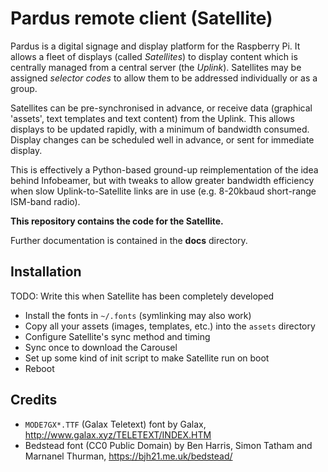 Pardus remote client (Satellite)
================================

Pardus is a digital signage and display platform for the Raspberry Pi. It allows a fleet of displays (called *Satellites*) to display content which is centrally managed from a central server (the *Uplink*). Satellites may be assigned *selector codes* to allow them to be addressed individually or as a group.

Satellites can be pre-synchronised in advance, or receive data (graphical 'assets', text templates and text content) from the Uplink. This allows displays to be updated rapidly, with a minimum of bandwidth consumed. Display changes can be scheduled well in advance, or sent for immediate display.

This is effectively a Python-based ground-up reimplementation of the idea behind Infobeamer, but with tweaks to allow greater bandwidth efficiency when slow Uplink-to-Satellite links are in use (e.g. 8-20kbaud short-range ISM-band radio).

**This repository contains the code for the Satellite.**

Further documentation is contained in the **docs** directory.


Installation
------------

TODO: Write this when Satellite has been completely developed

  - Install the fonts in `~/.fonts` (symlinking may also work)
  - Copy all your assets (images, templates, etc.) into the `assets` directory
  - Configure Satellite's sync method and timing
  - Sync once to download the Carousel
  - Set up some kind of init script to make Satellite run on boot
  - Reboot


Credits
-------

  * `MODE7GX*.TTF` (Galax Teletext) font by Galax, http://www.galax.xyz/TELETEXT/INDEX.HTM
  * Bedstead font (CC0 Public Domain) by Ben Harris, Simon Tatham and Marnanel Thurman, https://bjh21.me.uk/bedstead/

[modeline]: # ( vim: set expandtab fenc=utf-8 spell spl=en: )
